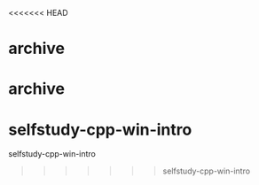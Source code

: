 <<<<<<< HEAD
# archive
archive
=======
# selfstudy-cpp-win-intro
selfstudy-cpp-win-intro
>>>>>>> selfstudy-cpp-win-intro
